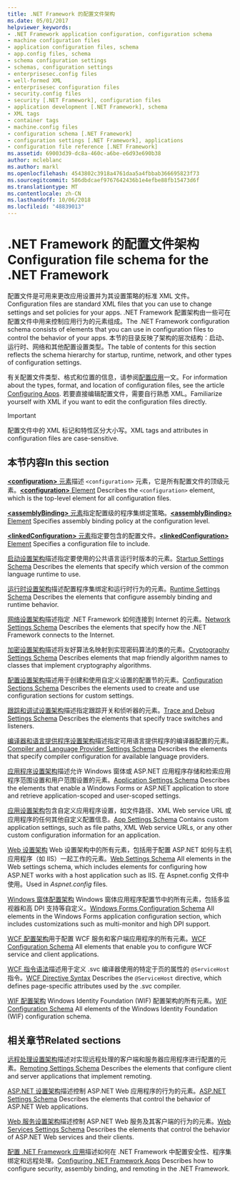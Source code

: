 ```yaml
---
title: .NET Framework 的配置文件架构
ms.date: 05/01/2017
helpviewer_keywords:
- .NET Framework application configuration, configuration schema
- machine configuration files
- application configuration files, schema
- app.config files, schema
- schema configuration settings
- schemas, configuration settings
- enterprisesec.config files
- well-formed XML
- enterprisesec configuration files
- security.config files
- security [.NET Framework], configuration files
- application development [.NET Framework], schema
- XML tags
- container tags
- machine.config files
- configuration schema [.NET Framework]
- configuration settings [.NET Framework], applications
- configuration file reference [.NET Framework]
ms.assetid: 69003d39-dc8a-460c-a6be-e6d93e690b38
author: mcleblanc
ms.author: markl
ms.openlocfilehash: 4543802c3918a4761daa5a4fbbab366695823f73
ms.sourcegitcommit: 586dbdcaef9767642436b1e4efbe88fb15473d6f
ms.translationtype: MT
ms.contentlocale: zh-CN
ms.lasthandoff: 10/06/2018
ms.locfileid: "48839013"
---
```

# <a name="configuration-file-schema-for-the-net-framework"></a><span data-ttu-id="7609c-102">.NET Framework 的配置文件架构</span><span class="sxs-lookup"><span data-stu-id="7609c-102">Configuration file schema for the .NET Framework</span></span>

<span data-ttu-id="7609c-103">配置文件是可用来更改应用设置并为其设置策略的标准 XML 文件。</span><span class="sxs-lookup"><span data-stu-id="7609c-103">Configuration files are standard XML files that you can use to change settings and set policies for your apps.</span></span> <span data-ttu-id="7609c-104">.NET Framework 配置架构由一些可在配置文件中用来控制应用行为的元素组成。</span><span class="sxs-lookup"><span data-stu-id="7609c-104">The .NET Framework configuration schema consists of elements that you can use in configuration files to control the behavior of your apps.</span></span> <span data-ttu-id="7609c-105">本节的目录反映了架构的层次结构：启动、运行时、网络和其他配置设置类型。</span><span class="sxs-lookup"><span data-stu-id="7609c-105">The table of contents for this section reflects the schema hierarchy for startup, runtime, network, and other types of configuration settings.</span></span>

<span data-ttu-id="7609c-106">有关配置文件类型、格式和位置的信息，请参阅[配置应用](~/docs/framework/configure-apps/index.md)一文。</span><span class="sxs-lookup"><span data-stu-id="7609c-106">For information about the types, format, and location of configuration files, see the article [Configuring Apps](~/docs/framework/configure-apps/index.md).</span></span> <span data-ttu-id="7609c-107">若要直接编辑配置文件，需要自行熟悉 XML。</span><span class="sxs-lookup"><span data-stu-id="7609c-107">Familiarize yourself with XML if you want to edit the configuration files directly.</span></span>

> [!IMPORTANT]
> <span data-ttu-id="7609c-108">配置文件中的 XML 标记和特性区分大小写。</span><span class="sxs-lookup"><span data-stu-id="7609c-108">XML tags and attributes in configuration files are case-sensitive.</span></span>

## <a name="in-this-section"></a><span data-ttu-id="7609c-109">本节内容</span><span class="sxs-lookup"><span data-stu-id="7609c-109">In this section</span></span>

<span data-ttu-id="7609c-110">[**\<configuration>** 元素](~/docs/framework/configure-apps/file-schema/configuration-element.md)描述 `<configuration>` 元素，它是所有配置文件的顶级元素。</span><span class="sxs-lookup"><span data-stu-id="7609c-110">[**\<configuration>** Element](~/docs/framework/configure-apps/file-schema/configuration-element.md) Describes the `<configuration>` element, which is the top-level element for all configuration files.</span></span>

<span data-ttu-id="7609c-111">[**\<assemblyBinding>** 元素](~/docs/framework/configure-apps/file-schema/assemblybinding-element-for-configuration.md)指定配置级的程序集绑定策略。</span><span class="sxs-lookup"><span data-stu-id="7609c-111">[**\<assemblyBinding>** Element](~/docs/framework/configure-apps/file-schema/assemblybinding-element-for-configuration.md) Specifies assembly binding policy at the configuration level.</span></span>

<span data-ttu-id="7609c-112">[**\<linkedConfiguration>** 元素](~/docs/framework/configure-apps/file-schema/linkedconfiguration-element.md)指定要包含的配置文件。</span><span class="sxs-lookup"><span data-stu-id="7609c-112">[**\<linkedConfiguration>** Element](~/docs/framework/configure-apps/file-schema/linkedconfiguration-element.md) Specifies a configuration file to include.</span></span>

<span data-ttu-id="7609c-113">[启动设置架构](~/docs/framework/configure-apps/file-schema/startup/index.md)描述指定要使用的公共语言运行时版本的元素。</span><span class="sxs-lookup"><span data-stu-id="7609c-113">[Startup Settings Schema](~/docs/framework/configure-apps/file-schema/startup/index.md) Describes the elements that specify which version of the common language runtime to use.</span></span>

<span data-ttu-id="7609c-114">[运行时设置架构](~/docs/framework/configure-apps/file-schema/runtime/index.md)描述配置程序集绑定和运行时行为的元素。</span><span class="sxs-lookup"><span data-stu-id="7609c-114">[Runtime Settings Schema](~/docs/framework/configure-apps/file-schema/runtime/index.md) Describes the elements that configure assembly binding and runtime behavior.</span></span>

<span data-ttu-id="7609c-115">[网络设置架构](~/docs/framework/configure-apps/file-schema/network/index.md)描述指定 .NET Framework 如何连接到 Internet 的元素。</span><span class="sxs-lookup"><span data-stu-id="7609c-115">[Network Settings Schema](~/docs/framework/configure-apps/file-schema/network/index.md) Describes the elements that specify how the .NET Framework connects to the Internet.</span></span>

<span data-ttu-id="7609c-116">[加密设置架构](~/docs/framework/configure-apps/file-schema/cryptography/index.md)描述将友好算法名映射到实现密码算法的类的元素。</span><span class="sxs-lookup"><span data-stu-id="7609c-116">[Cryptography Settings Schema](~/docs/framework/configure-apps/file-schema/cryptography/index.md) Describes elements that map friendly algorithm names to classes that implement cryptography algorithms.</span></span>

<span data-ttu-id="7609c-117">[配置设置架构](~/docs/framework/configure-apps/file-schema/configuration-sections-schema.md)描述用于创建和使用自定义设置的配置节的元素。</span><span class="sxs-lookup"><span data-stu-id="7609c-117">[Configuration Sections Schema](~/docs/framework/configure-apps/file-schema/configuration-sections-schema.md) Describes the elements used to create and use configuration sections for custom settings.</span></span>

<span data-ttu-id="7609c-118">[跟踪和调试设置架构](~/docs/framework/configure-apps/file-schema/trace-debug/index.md)描述指定跟踪开关和侦听器的元素。</span><span class="sxs-lookup"><span data-stu-id="7609c-118">[Trace and Debug Settings Schema](~/docs/framework/configure-apps/file-schema/trace-debug/index.md) Describes the elements that specify trace switches and listeners.</span></span>

<span data-ttu-id="7609c-119">[编译器和语言提供程序设置架构](~/docs/framework/configure-apps/file-schema/compiler/index.md)描述指定可用语言提供程序的编译器配置的元素。</span><span class="sxs-lookup"><span data-stu-id="7609c-119">[Compiler and Language Provider Settings Schema](~/docs/framework/configure-apps/file-schema/compiler/index.md) Describes the elements that specify compiler configuration for available language providers.</span></span>

<span data-ttu-id="7609c-120">[应用程序设置架构](~/docs/framework/configure-apps/file-schema/application-settings-schema.md)描述允许 Windows 窗体或 ASP.NET 应用程序存储和检索应用程序范围设置和用户范围设置的元素。</span><span class="sxs-lookup"><span data-stu-id="7609c-120">[Application Settings Schema](~/docs/framework/configure-apps/file-schema/application-settings-schema.md) Describes the elements that enable a Windows Forms or ASP.NET application to store and retrieve application-scoped and user-scoped settings.</span></span>

<span data-ttu-id="7609c-121">[应用设置架构](~/docs/framework/configure-apps/file-schema/appsettings/index.md)包含自定义应用程序设置，如文件路径、XML Web service URL 或应用程序的任何其他自定义配置信息。</span><span class="sxs-lookup"><span data-stu-id="7609c-121">[App Settings Schema](~/docs/framework/configure-apps/file-schema/appsettings/index.md) Contains custom application settings, such as file paths, XML Web service URLs, or any other custom configuration information for an application.</span></span>

<span data-ttu-id="7609c-122">[Web 设置架构](~/docs/framework/configure-apps/file-schema/web/index.md) Web 设置架构中的所有元素，包括用于配置 ASP.NET 如何与主机应用程序（如 IIS）一起工作的元素。</span><span class="sxs-lookup"><span data-stu-id="7609c-122">[Web Settings Schema](~/docs/framework/configure-apps/file-schema/web/index.md) All elements in the Web settings schema, which includes elements for configuring how ASP.NET works with a host application such as IIS.</span></span> <span data-ttu-id="7609c-123">在 Aspnet.config 文件中使用。</span><span class="sxs-lookup"><span data-stu-id="7609c-123">Used in *Aspnet.config* files.</span></span>

<span data-ttu-id="7609c-124">[Windows 窗体配置架构](winforms/index.md) Windows 窗体应用程序配置节中的所有元素，包括多监视器和高 DPI 支持等自定义。</span><span class="sxs-lookup"><span data-stu-id="7609c-124">[Windows Forms Configuration Schema](winforms/index.md) All elements in the Windows Forms application configuration section, which includes customizations such as multi-monitor and high DPI support.</span></span>

<span data-ttu-id="7609c-125">[WCF 配置架构](~/docs/framework/configure-apps/file-schema/wcf/index.md)用于配置 WCF 服务和客户端应用程序的所有元素。</span><span class="sxs-lookup"><span data-stu-id="7609c-125">[WCF Configuration Schema](~/docs/framework/configure-apps/file-schema/wcf/index.md) All elements that enable you to configure WCF service and client applications.</span></span>

<span data-ttu-id="7609c-126">[WCF 指令语法](~/docs/framework/configure-apps/file-schema/wcf-directive/index.md)描述用于定义 .svc 编译器使用的特定于页的属性的 `@ServiceHost` 指令。</span><span class="sxs-lookup"><span data-stu-id="7609c-126">[WCF Directive Syntax](~/docs/framework/configure-apps/file-schema/wcf-directive/index.md) Describes the `@ServiceHost` directive, which defines page-specific attributes used by the .svc compiler.</span></span>

<span data-ttu-id="7609c-127">[WIF 配置架构](windows-identity-foundation/index.md) Windows Identity Foundation (WIF) 配置架构的所有元素。</span><span class="sxs-lookup"><span data-stu-id="7609c-127">[WIF Configuration Schema](windows-identity-foundation/index.md) All elements of the Windows Identity Foundation (WIF) configuration schema.</span></span>

## <a name="related-sections"></a><span data-ttu-id="7609c-128">相关章节</span><span class="sxs-lookup"><span data-stu-id="7609c-128">Related sections</span></span>

<span data-ttu-id="7609c-129">[远程处理设置架构](https://msdn.microsoft.com/library/dc2d1e62-9af7-4ca1-99fd-98b93bb4db9e)描述对实现远程处理的客户端和服务器应用程序进行配置的元素。</span><span class="sxs-lookup"><span data-stu-id="7609c-129">[Remoting Settings Schema](https://msdn.microsoft.com/library/dc2d1e62-9af7-4ca1-99fd-98b93bb4db9e) Describes the elements that configure client and server applications that implement remoting.</span></span>

<span data-ttu-id="7609c-130">[ASP.NET 设置架构](https://msdn.microsoft.com/library/b5ysx397\(v=vs.100\).aspx)描述控制 ASP.NET Web 应用程序的行为的元素。</span><span class="sxs-lookup"><span data-stu-id="7609c-130">[ASP.NET Settings Schema](https://msdn.microsoft.com/library/b5ysx397\(v=vs.100\).aspx) Describes the elements that control the behavior of ASP.NET Web applications.</span></span>

<span data-ttu-id="7609c-131">[Web 服务设置架构](https://msdn.microsoft.com/library/f84d6d55-1add-4eb7-ae46-33df5833ea2e)描述控制 ASP.NET Web 服务及其客户端的行为的元素。</span><span class="sxs-lookup"><span data-stu-id="7609c-131">[Web Services Settings Schema](https://msdn.microsoft.com/library/f84d6d55-1add-4eb7-ae46-33df5833ea2e) Describes the elements that control the behavior of ASP.NET Web services and their clients.</span></span>

<span data-ttu-id="7609c-132">[配置 .NET Framework 应用](https://msdn.microsoft.com/library/d789b592-fcb5-4e3d-8ac9-e0299adaaa42)描述如何在 .NET Framework 中配置安全性、程序集绑定和远程处理。</span><span class="sxs-lookup"><span data-stu-id="7609c-132">[Configuring .NET Framework Apps](https://msdn.microsoft.com/library/d789b592-fcb5-4e3d-8ac9-e0299adaaa42) Describes how to configure security, assembly binding, and remoting in the .NET Framework.</span></span>
